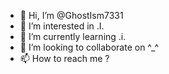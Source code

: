 - 👋 Hi, I’m @GhostIsm7331
- 👀 I’m interested in .I.
- 🌱 I’m currently learning .i.
- 💞️ I’m looking to collaborate on ^_^
- 📫 How to reach me ?

<!---
GhostIsm7331/GhostIsm7331 is a ✨ special ✨ repository because its `README.md` (this file) appears on your GitHub profile.
You can click the Preview link to take a look at your changes.
--->
